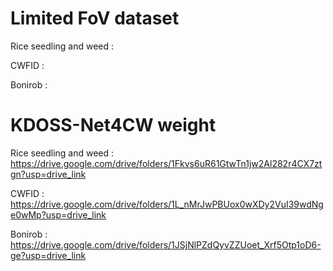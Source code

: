 # Limited FoV dataset
Rice seedling and weed :

CWFID : 

Bonirob :

# KDOSS-Net4CW weight
Rice seedling and weed : https://drive.google.com/drive/folders/1Fkvs6uR61GtwTn1jw2Al282r4CX7ztgn?usp=drive_link

CWFID : https://drive.google.com/drive/folders/1L_nMrJwPBUox0wXDy2VuI39wdNge0wMp?usp=drive_link

Bonirob : https://drive.google.com/drive/folders/1JSjNlPZdQyvZZUoet_Xrf5Otp1oD6-ge?usp=drive_link
